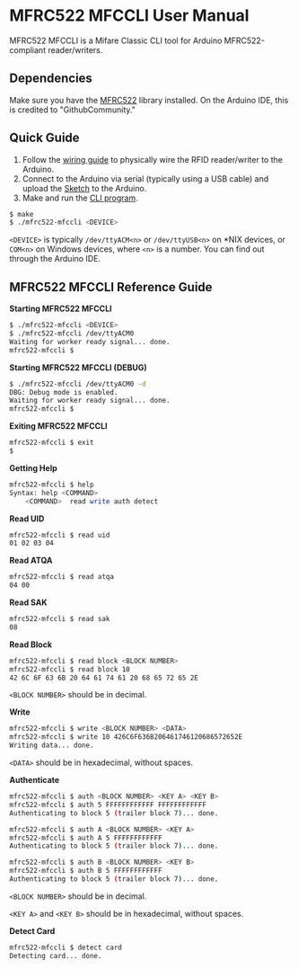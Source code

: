 # MFRC522 MFCCLI User Manual

MFRC522 MFCCLI is a Mifare Classic CLI tool for Arduino MFRC522-compliant reader/writers.

## Dependencies

Make sure you have the [MFRC522](https://github.com/miguelbalboa/rfid) library installed. On the Arduino IDE, this is credited to "GithubCommunity."

## Quick Guide

1. Follow the [wiring guide](./wiring.md) to physically wire the RFID reader/writer to the Arduino.
2. Connect to the Arduino via serial (typically using a USB cable) and upload the [Sketch](../src/ino/mfrc522-mfccli/) to the Arduino.
3. Make and run the [CLI program](../src/c/).

```sh
$ make
$ ./mfrc522-mfccli <DEVICE>
```

`<DEVICE>` is typically `/dev/ttyACM<n>` or `/dev/ttyUSB<n>` on \*NIX devices, or `COM<n>` on Windows devices, where `<n>` is a number. You can find out through the Arduino IDE.

## MFRC522 MFCCLI Reference Guide

**Starting MFRC522 MFCCLI**

```sh
$ ./mfrc522-mfccli <DEVICE>
$ ./mfrc522-mfccli /dev/ttyACM0
Waiting for worker ready signal... done.
mfrc522-mfccli $
```

**Starting MFRC522 MFCCLI (DEBUG)**

```sh
$ ./mfrc522-mfccli /dev/ttyACM0 -d
DBG: Debug mode is enabled.
Waiting for worker ready signal... done.
mfrc522-mfccli $
```

**Exiting MFRC522 MFCCLI**

```sh
mfrc522-mfccli $ exit
$
```

**Getting Help**

```sh
mfrc522-mfccli $ help
Syntax: help <COMMAND>
    <COMMAND>  read write auth detect
```

**Read UID**

```sh
mfrc522-mfccli $ read uid
01 02 03 04
```

**Read ATQA**

```sh
mfrc522-mfccli $ read atqa
04 00
```

**Read SAK**

```sh
mfrc522-mfccli $ read sak
08
```

**Read Block**

```sh
mfrc522-mfccli $ read block <BLOCK NUMBER>
mfrc522-mfccli $ read block 10
42 6C 6F 63 6B 20 64 61 74 61 20 68 65 72 65 2E
```

`<BLOCK NUMBER>` should be in decimal.

**Write**

```sh
mfrc522-mfccli $ write <BLOCK NUMBER> <DATA>
mfrc522-mfccli $ write 10 426C6F636B206461746120686572652E
Writing data... done.
```

`<DATA>` should be in hexadecimal, without spaces.

**Authenticate**

```sh
mfrc522-mfccli $ auth <BLOCK NUMBER> <KEY A> <KEY B>
mfrc522-mfccli $ auth 5 FFFFFFFFFFFF FFFFFFFFFFFF
Authenticating to block 5 (trailer block 7)... done.

mfrc522-mfccli $ auth A <BLOCK NUMBER> <KEY A>
mfrc522-mfccli $ auth A 5 FFFFFFFFFFFF
Authenticating to block 5 (trailer block 7)... done.

mfrc522-mfccli $ auth B <BLOCK NUMBER> <KEY B>
mfrc522-mfccli $ auth B 5 FFFFFFFFFFFF
Authenticating to block 5 (trailer block 7)... done.
```

`<BLOCK NUMBER>` should be in decimal.

`<KEY A>` and `<KEY B>` should be in hexadecimal, without spaces.

**Detect Card**

```sh
mfrc522-mfccli $ detect card
Detecting card... done.
```
